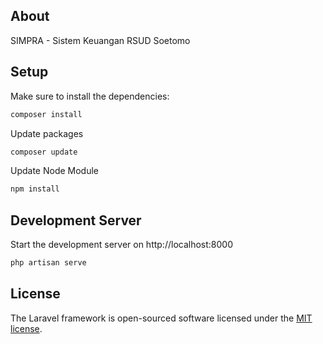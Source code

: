 ## About

SIMPRA - Sistem Keuangan RSUD Soetomo

## Setup

Make sure to install the dependencies:

```bash
composer install
```

Update packages

```bash
composer update
```

Update Node Module

```bash
npm install
```

## Development Server

Start the development server on http://localhost:8000

```bash
php artisan serve
```

## License

The Laravel framework is open-sourced software licensed under the [MIT license](https://opensource.org/licenses/MIT).
